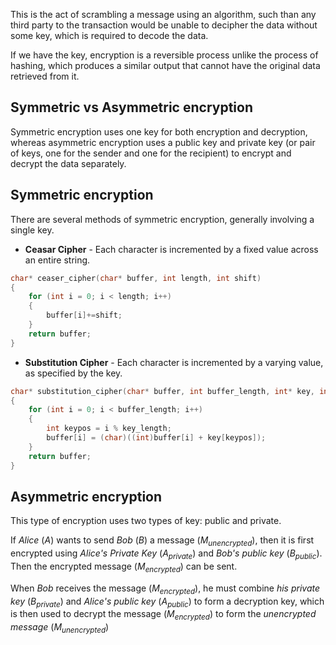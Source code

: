 This is the act of scrambling a message using an algorithm, such than any third party to the transaction would be unable to decipher the data without some key, which is required to decode the data.

If we have the key, encryption is a reversible process unlike the process of hashing, which produces a similar output that cannot have the original data retrieved from it.

## Symmetric vs Asymmetric encryption
Symmetric encryption uses one key for both encryption and decryption, whereas asymmetric encryption uses a public key and private key (or pair of keys, one for the sender and one for the recipient) to encrypt and decrypt the data separately.

## Symmetric encryption
There are several methods of symmetric encryption, generally involving a single key.
- **Ceasar Cipher** - Each character is incremented by a fixed value across an entire string.
```c++
char* ceaser_cipher(char* buffer, int length, int shift)
{
    for (int i = 0; i < length; i++)
    {
        buffer[i]+=shift;   
    }
    return buffer;
}
```
- **Substitution Cipher** - Each character is incremented by a varying value, as specified by the key.

```c++
char* substitution_cipher(char* buffer, int buffer_length, int* key, int key_length)
{
    for (int i = 0; i < buffer_length; i++)
    {
        int keypos = i % key_length;
        buffer[i] = (char)((int)buffer[i] + key[keypos]);
    }
    return buffer;
}
```

## Asymmetric encryption
This type of encryption uses two types of key: public and private.

If *Alice* ($A$) wants to send *Bob* ($B$) a message ($M_{unencrypted}$), then it is first encrypted using *Alice's Private Key* ($A_{private}$) and *Bob's public key* ($B_{public}$). Then the encrypted message ($M_{encrypted}$) can be sent.

When *Bob* receives the message ($M_{encrypted}$), he must combine *his private key* ($B_{private}$) and *Alice's public key* ($A_{public}$) to form a decryption key, which is then used to decrypt the message ($M_{encrypted}$) to form the *unencrypted message* ($M_{unencrypted}$)

